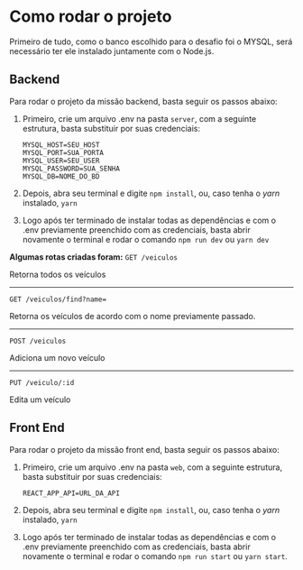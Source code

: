 # Como rodar o projeto

Primeiro de tudo, como o banco escolhido para o desafio foi o MYSQL, será necessário ter ele instalado juntamente com o Node.js.

## Backend

Para rodar o projeto da missão backend, basta seguir os passos abaixo:

1.  Primeiro, crie um arquivo .env na pasta `server`, com a seguinte estrutura, basta substituir por suas credenciais:
    
        MYSQL_HOST=SEU_HOST
        MYSQL_PORT=SUA_PORTA
        MYSQL_USER=SEU_USER
        MYSQL_PASSWORD=SUA_SENHA
        MYSQL_DB=NOME_DO_BD

2.  Depois, abra seu terminal e digite `npm install`, ou, caso tenha o _yarn_ instalado, `yarn`
3.  Logo após ter terminado de instalar todas as dependências e com o .env previamente preenchido com as credenciais, basta abrir novamente o terminal e rodar o comando `npm run dev` ou `yarn dev`

**Algumas rotas criadas foram:**
`GET /veiculos`

Retorna todos os veículos

---

`GET /veiculos/find?name=`

Retorna os veículos de acordo com o nome previamente passado.

---

`POST /veiculos`

Adiciona um novo veículo

---

`PUT /veiculo/:id`

Edita um veículo

## Front End

Para rodar o projeto da missão front end, basta seguir os passos abaixo:

1. Primeiro, crie um arquivo .env na pasta `web`, com a seguinte estrutura, basta substituir por suas credenciais:

       REACT_APP_API=URL_DA_API

2. Depois, abra seu terminal e digite `npm install`, ou, caso tenha o _yarn_ instalado, `yarn`
3. Logo após ter terminado de instalar todas as dependências e com o .env previamente preenchido com as credenciais, basta abrir novamente o terminal e rodar o comando `npm run start` ou `yarn start`.
